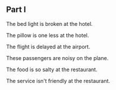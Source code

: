 ## Part I
The bed light is broken at the hotel.

The pillow is one less at the hotel.

The flight is delayed at the airport.

These passengers are noisy on the plane.

The food is so salty at the restaurant.

The service isn't friendly at the restaurant.
